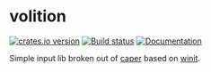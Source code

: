 # volition
[![crates.io version](https://img.shields.io/crates/v/volition.svg)](https://crates.io/crates/volition)
[![Build status](https://travis-ci.org/shockham/volition.svg?branch=master)](https://travis-ci.org/shockham/volition)
[![Documentation](https://docs.rs/volition/badge.svg)](https://docs.rs/volition)

Simple input lib broken out of [caper](https://github.com/shockham/caper) based on [winit](https://github.com/tomaka/winit).

